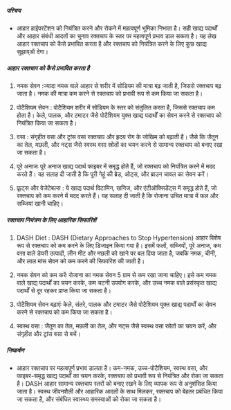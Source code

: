 ##### परिचय
* आहार हाईपरटेंशन को नियंत्रित करने और रोकने में महत्वपूर्ण भूमिका निभाता है। सही खाद्य पदार्थों और आहार संबंधी आदतों का चुनाव रक्तचाप के स्तर पर महत्वपूर्ण प्रभाव डाल सकता है। यह लेख आहार रक्तचाप को कैसे प्रभावित करता है और रक्तचाप को नियंत्रित करने के लिए कुछ खाद्य सुझाव्ऑ देगा।

##### आहार रक्तचाप को कैसे प्रभावित करता है
1. नमक सेवन :ज्यादा नमक वाले आहार से शरीर में सोडियम की मात्रा बढ़ जाती है, जिससे रक्तचाप बढ़ जाता है। नमक की मात्रा कम करने से रक्तचाप को प्रभावी रूप से कम किया जा सकता है।

2. पोटैशियम सेवन : पोटैशियम शरीर में सोडियम के स्तर को संतुलित करता है, जिससे रक्तचाप कम होता है। केले, पालक, और टमाटर जैसे पोटैशियम युक्त खाद्य पदार्थों का सेवन करने से रक्तचाप को नियंत्रित किया जा सकता है।

3. वसा : संगृहीत वसा और ट्रांस वसा रक्तचाप और हृदय रोग के जोखिम को बढ़ाती है। जैसे कि जैतून का तेल, मछली, और नट्स जैसे स्वस्थ वसा स्रोतों का चयन करने से सामान्य रक्तचाप को बनाए रखा जा सकता है।

4. पूरे अनाजः पूरे अनाज खाद्य पदार्थ फाइबर में समृद्ध होते हैं, जो रक्तचाप को नियंत्रित करने में मदद करते हैं। यह सलाह दी जाती है कि पूरी गेहूं की ब्रेड, ओट्स, और ब्राउन चावल का सेवन करें।

4. फ्रूट्स और वेजेटेबल्स : ये खाद्य पदार्थ विटामिन, खनिज, और एंटीऑक्सिडेंट्स में समृद्ध होते हैं, जो रक्तचाप को कम करने में मदद करते हैं। यह सलाह दी जाती है कि रोजाना उचित मात्रा में फल और सब्जियां खानी चाहिए।


##### रक्तचाप नियंत्रण के लिए आहारिक सिफारिशें
1. DASH Diet : DASH (Dietary Approaches to Stop Hypertension) आहार विशेष रूप से रक्तचाप को कम करने के लिए डिजाइन किया गया है। इसमें फलों, सब्जियों, पूरे अनाज, कम वसा वाले डेयरी उत्पादों, लीन मीट और मछली को खाने पर बल दिया जाता है, जबकि नमक, चीनी, और लाल मांस सेवन को कम करने की सिफारिश की जाती है।

2. नमक सेवन को कम करेंः रोजाना का नमक सेवन 5 ग्राम से कम रखा जाना चाहिए। इसे कम नमक वाले खाद्य पदार्थों का चयन करके, कम चटनी उपयोग करके, और उच्च नमक वाले प्रसंस्कृत खाद्य पदार्थों से दूर रहकर प्राप्त किया जा सकता है।

3. पोटैशियम सेवन बढ़ाएंः केले, संतरे, पालक और टमाटर जैसे पोटैशियम युक्त खाद्य पदार्थों का सेवन करने से रक्तचाप को कम किया जा सकता है।

4. स्वस्थ वसा : जैतून का तेल, मछली का तेल, और नट्स जैसे स्वस्थ वसा स्रोतों का चयन करें, और संगृहीत और ट्रांस वसा से बचें।

##### निष्कर्षण
* आहार रक्तचाप पर महत्वपूर्ण प्रभाव डालता है। कम-नमक, उच्च-पोटैशियम, स्वस्थ वसा, और फाइबर-समृद्ध खाद्य पदार्थों का चयन करके, रक्तचाप को प्रभावी रूप से नियंत्रित और रोका जा सकता है। DASH आहार सामान्य रक्तचाप स्तरों को बनाए रखने के लिए व्यापक रूप से अनुशंसित किया जाता है। स्वस्थ जीवनशैली और आहारिक आदतों के साथ मिलकर, रक्तचाप को बेहतर प्रबंधित किया जा सकता है, और संबंधित स्वास्थ्य समस्याओं को रोका जा सकता है।